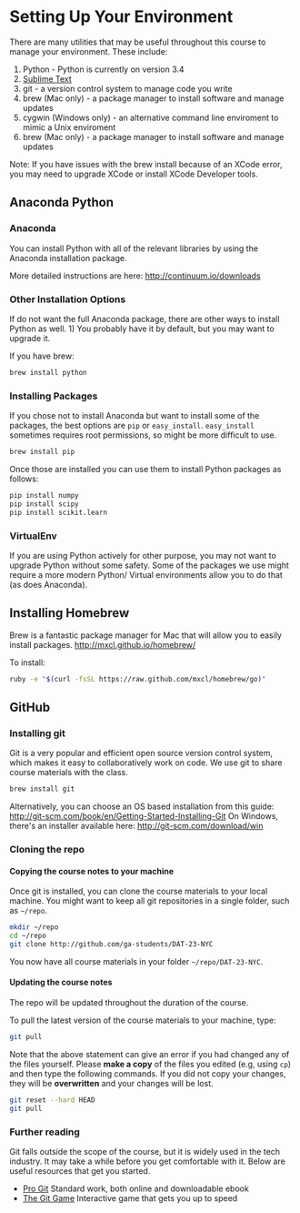 # Setting Up Your Environment

There are many utilities that may be useful throughout this course to manage your environment. These include:

1. Python - Python is currently on version 3.4
2. [Sublime Text](http://www.sublimetext.com/)
3. git - a version control system to manage code you write
4. brew (Mac only) - a package manager to install software and manage updates
5. cygwin (Windows only) - an alternative command line enviroment to mimic a Unix enviroment
6. brew (Mac only) - a package manager to install software and manage updates

Note: If you have issues with the brew install because of an XCode error, you may need to upgrade XCode or install XCode Developer tools.

## Anaconda Python

### Anaconda

You can install Python with all of the relevant libraries by using the Anaconda installation package.

More detailed instructions are here: http://continuum.io/downloads

### Other Installation Options

If do not want the full Anaconda package, there are other ways to install Python as well.  1) You probably have it by default, but you may want to upgrade it.


If you have brew:
```sh
brew install python
```

### Installing Packages
If you chose not to install Anaconda but want to install some of the packages, the best options are `pip` or `easy_install`.  `easy_install` sometimes requires root permissions, so might be more difficult to use.

```sh
brew install pip
```

Once those are installed you can use them to install Python packages as follows:

```sh
pip install numpy
pip install scipy
pip install scikit.learn
```

### VirtualEnv
If you are using Python actively for other purpose, you may not want to upgrade Python without some safety. Some of the packages we use might require a more modern Python/ Virtual environments allow you to do that (as does Anaconda).

## Installing Homebrew

Brew is a fantastic package manager for Mac that will allow you to easily install packages.
http://mxcl.github.io/homebrew/

To install:

```sh
ruby -e "$(curl -fsSL https://raw.github.com/mxcl/homebrew/go)"
```

## GitHub

### Installing git

Git is a very popular and efficient open source version control system, which makes it easy to collaboratively work on code. We use git to share course materials with the class.

```sh
brew install git
```

Alternatively, you can choose an OS based installation from this guide:  http://git-scm.com/book/en/Getting-Started-Installing-Git
On Windows, there's an installer available here: http://git-scm.com/download/win

### Cloning the repo

#### Copying the course notes to your machine
Once git is installed, you can clone the course materials to your local machine. You might want to keep all git repositories in a single folder, such as `~/repo`.

```sh
mkdir ~/repo
cd ~/repo
git clone http://github.com/ga-students/DAT-23-NYC
```

You now have all course materials in your folder `~/repo/DAT-23-NYC`.

#### Updating the course notes

The repo will be updated throughout the duration of the course.

To pull the latest version of the course materials to your machine, type:

```sh
git pull
```

Note that the above statement can give an error if you had changed any of the files yourself. Please **make a copy** of the files you edited (e.g, using `cp`) and then type the following commands. If you did not copy your changes, they will be **overwritten** and your changes will be lost.

```sh
git reset --hard HEAD
git pull
```


### Further reading

Git falls outside the scope of the course, but it is widely used in the tech industry. It may take a while before you get comfortable with it. Below are useful resources that get you started.

- [Pro Git](https://git-scm.com/book/en/v2/Getting-Started-About-Version-Control) Standard work, both online and downloadable ebook
- [The Git Game](http://pcottle.github.io/learnGitBranching/) Interactive game that gets you up to speed




